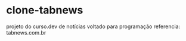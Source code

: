 # clone-tabnews
projeto do curso.dev de notícias voltado para programação referencia: tabnews.com.br
